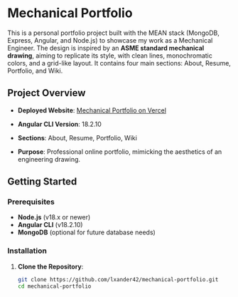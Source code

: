 # Mechanical Portfolio

This is a personal portfolio project built with the MEAN stack (MongoDB, Express, Angular, and Node.js) to showcase my work as a Mechanical Engineer. The design is inspired by an **ASME standard mechanical drawing**, aiming to replicate its style, with clean lines, monochromatic colors, and a grid-like layout. It contains four main sections: About, Resume, Portfolio, and Wiki.

## Project Overview

- **Deployed Website**: [Mechanical Portfolio on Vercel](https://mechanical-portfolio.vercel.app)

- **Angular CLI Version**: 18.2.10
- **Sections**: About, Resume, Portfolio, Wiki
- **Purpose**: Professional online portfolio, mimicking the aesthetics of an engineering drawing.

## Getting Started

### Prerequisites
- **Node.js** (v18.x or newer)
- **Angular CLI** (v18.2.10)
- **MongoDB** (optional for future database needs)

### Installation
1. **Clone the Repository**:
   ```bash
   git clone https://github.com/lxander42/mechanical-portfolio.git
   cd mechanical-portfolio
